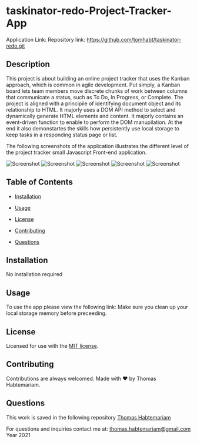 # taskinator-redo-Project-Tracker-App

Application Link: 
Repository link: https://github.com/tomhabt/taskinator-redo.git

## Description

This project is about building an online project tracker that uses the Kanban approach, which is common in agile development. Put simply, a Kanban board lets team members move discrete chunks of work between columns that communicate a status, such as To Do, In Progress, or Complete. The project is aligned with a principile of identifying document object and its relationship to HTML. It majorly uses a DOM API method to select and dynamically generate HTML elements and content. It majorly contains an event-driven function to enable to perform the DOM manupilation. At the end it also demonstartes the skills how persistently use local storage to keep tasks in a responding status page or list.

The following screenshots of the application illustrates the different level of the project tracker small Javascript Front-end application. 

![Screenshot](https://user-images.githubusercontent.com/84083304/147853582-c5bd55c6-bea7-4629-9d18-6a4b8079feed.png)
![Screenshot](https://user-images.githubusercontent.com/84083304/147853585-2473bfb4-0e1a-481d-9580-b28f284e8ead.png)
![Screenshot](https://user-images.githubusercontent.com/84083304/147853588-e5fab047-4784-4c46-a876-182f1d0d9f9c.png)
![Screenshot](https://user-images.githubusercontent.com/84083304/147853595-a164d930-29cf-47db-9c77-5227467ab84e.png)
![Screenshot](https://user-images.githubusercontent.com/84083304/147853603-fe3a7f25-16af-442c-ad58-c593a2234a1f.png)

## Table of Contents

* [Installation](#installation)

* [Usage](#usage)

* [License](#license)

* [Contributing](#contributing)

* [Questions](#questions)

## Installation

No installation required

## Usage

To use the app please view the following link:  Make sure you clean up your local storage memory before preceeding.
## License
    
Licensed for use with the [MIT license](./LICENSE).

## Contributing

Contributions are always welcomed.
Made with ❤️ by Thomas Habtemariam.

## Questions

This work is saved in the following repository
[Thomas Habtemariam](https://github.com/tomhabt/taskinator-redo.git)

For questions and inquiries contact me at:
thomas.habtemariam@gmail.com
Year 2021
